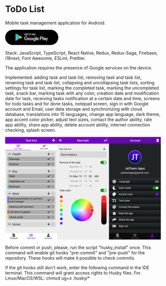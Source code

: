 # ToDo List
Mobile task management application for Android.

<a href="https://play.google.com/store/apps/details?id=com.jetteam.todolist"><img src="./Google_Play.png"></a>

Stack: JavaScript, TypeScript, React Native, Redux, Redux-Saga, Firebase, i18next, Font Awesome, ESLint, Prettier.

The application requires the presence of Google services on the device.

Implemented: adding task and task list, removing task and task list, renaming task and task list, collapsing and uncollapsing task lists, sorting settings for task list, marking the completed task, marking the uncompleted task, snack bar, marking task with any color, creation date and modification date for task, receiving tasks notification at a certain date and time, screens for todo tasks and for done tasks, notepad screen, sign in with Google account and Email, user data storage and synchronizing with cloud database, translations into 15 languages, change app language, dark theme, app accent color picker, adjust text sizes, contact the author ability, rate app ability, share app ability, delete account ability, internet connection checking, splash screen.

![ToDo List preview](./preview.png)

Before commit or push, please, run the script "husky_install" once. This command will enable git hooks "pre-commit" and "pre-push" for the repository. These hooks will make it possible to check commits.

If the git hooks still don't work, enter the following command in the IDE terminal. This command will grant access rights to Husky files. For Linux/MacOS/WSL: chmod ug+x .husky/*
